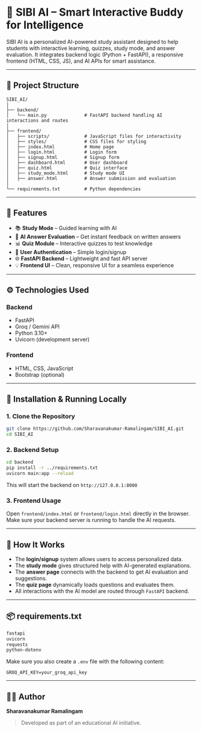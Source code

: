 # 📘 SIBI AI – Smart Interactive Buddy for Intelligence

SIBI AI is a personalized AI-powered study assistant designed to help students with interactive learning, quizzes, study mode, and answer evaluation. It integrates backend logic (Python + FastAPI), a responsive frontend (HTML, CSS, JS), and AI APIs for smart assistance.

---

## 📁 Project Structure

```
SIBI_AI/
│
├── backend/
│   └── main.py              # FastAPI backend handling AI interactions and routes
│
├── frontend/
│   ├── scripts/             # JavaScript files for interactivity
│   ├── styles/              # CSS files for styling
│   ├── index.html           # Home page
│   ├── login.html           # Login form
│   ├── signup.html          # Signup form
│   ├── dashboard.html       # User dashboard
│   ├── quiz.html            # Quiz interface
│   ├── study_mode.html      # Study mode UI
│   ├── answer.html          # Answer submission and evaluation
│
└── requirements.txt         # Python dependencies
```

---

## 🚀 Features

- 📚 **Study Mode** – Guided learning with AI
- 🤖 **AI Answer Evaluation** – Get instant feedback on written answers
- 📊 **Quiz Module** – Interactive quizzes to test knowledge
- 🔐 **User Authentication** – Simple login/signup
- 🌐 **FastAPI Backend** – Lightweight and fast API server
- 💡 **Frontend UI** – Clean, responsive UI for a seamless experience

---

## ⚙️ Technologies Used

### Backend
- FastAPI
- Groq / Gemini API
- Python 3.10+
- Uvicorn (development server)

### Frontend
- HTML, CSS, JavaScript
- Bootstrap (optional)

---

## 🧪 Installation & Running Locally

### 1. Clone the Repository
```bash
git clone https://github.com/Sharavanakumar-Ramalingam/SIBI_AI.git
cd SIBI_AI
```

### 2. Backend Setup
```bash
cd backend
pip install -r ../requirements.txt
uvicorn main:app --reload
```

This will start the backend on `http://127.0.0.1:8000`

### 3. Frontend Usage
Open `frontend/index.html` or `frontend/login.html` directly in the browser.  
Make sure your backend server is running to handle the AI requests.

---

## 🧠 How It Works

- The **login/signup** system allows users to access personalized data.
- The **study mode** gives structured help with AI-generated explanations.
- The **answer page** connects with the backend to get AI evaluation and suggestions.
- The **quiz page** dynamically loads questions and evaluates them.
- All interactions with the AI model are routed through `FastAPI` backend.

---

## 📦 requirements.txt

```txt
fastapi
uvicorn
requests
python-dotenv
```

Make sure you also create a `.env` file with the following content:

```
GROQ_API_KEY=your_groq_api_key
```

---

## 🧑‍💻 Author

**Sharavanakumar Ramalingam**  
> Developed as part of an educational AI initiative.
